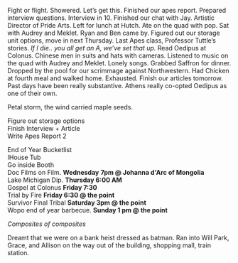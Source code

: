 Fight or flight. Showered. Let’s get this. Finished our apes report. Prepared interview questions. Interview in 10\. Finished our chat with Jay. Artistic Director of Pride Arts. Left for lunch at Hutch. Ate on the quad with pop. Sat with Audrey and Meklet. Ryan and Ben came by. Figured out our storage unit options, move in next Thursday. Last Apes class, Professor Tuttle’s stories. *If I die.. you all get an A, we’ve set that up.* Read Oedipus at Colonus. Chinese men in suits and hats with cameras. Listened to music on the quad with Audrey and Meklet. Lonely songs. Grabbed Saffron for dinner. Dropped by the pool for our scrimmage against Northwestern. Had Chicken at fourth meal and walked home. Exhausted. Finish our articles tomorrow. Past days have been really substantive. Athens really co-opted Oedipus as one of their own.

Petal storm, the wind carried maple seeds.

Figure out storage options  
Finish Interview \+ Article  
Write Apes Report 2

End of Year Bucketlist  
IHouse Tub  
Go inside Booth  
Doc Films on Film. **Wednesday** **7pm @ Johanna d'Arc of Mongolia**  
Lake Michigan Dip. **Thursday 6:00 AM**  
Gospel at Colonus **Friday 7:30**   
Trial by Fire **Friday 6:30 @ the point**  
Survivor Final Tribal **Saturday 3pm @ the point**  
Wopo end of year barbecue. **Sunday 1 pm @ the point** 

*Composites of composites* 

Dreamt that we were on a bank heist dressed as batman. Ran into Will Park, Grace, and Allison on the way out of the building, shopping mall, train station.
